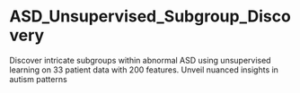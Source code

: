 # ASD_Unsupervised_Subgroup_Discovery
Discover intricate subgroups within abnormal ASD using unsupervised learning on 33 patient data with 200 features. Unveil nuanced insights in autism patterns
